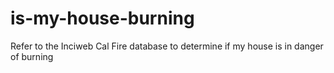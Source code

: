 # is-my-house-burning
Refer to the Inciweb Cal Fire database to determine if my house is in danger of burning
